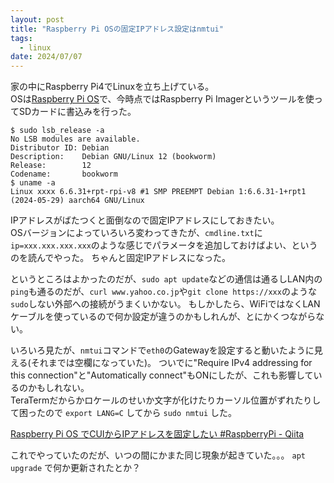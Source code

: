 ```yaml
---
layout: post
title: "Raspberry Pi OSの固定IPアドレス設定はnmtui"
tags:
  - linux
date: 2024/07/07
---
```


家の中にRaspberry Pi4でLinuxを立ち上げている。  
OSは[Raspberry Pi OS](https://www.raspberrypi.com/software/)で、今時点ではRaspberry Pi Imagerというツールを使ってSDカードに書込みを行った。

```text
$ sudo lsb_release -a
No LSB modules are available.
Distributor ID: Debian
Description:    Debian GNU/Linux 12 (bookworm)
Release:        12
Codename:       bookworm
$ uname -a
Linux xxxx 6.6.31+rpt-rpi-v8 #1 SMP PREEMPT Debian 1:6.6.31-1+rpt1 (2024-05-29) aarch64 GNU/Linux
```
IPアドレスがばたつくと面倒なので固定IPアドレスにしておきたい。  
OSバージョンによっていろいろ変わってきたが、`cmdline.txt`に`ip=xxx.xxx.xxx.xxx`のような感じでパラメータを追加しておけばよい、というのを読んでやった。
ちゃんと固定IPアドレスになった。

というところはよかったのだが、`sudo apt update`などの通信は通るしLAN内の`ping`も通るのだが、`curl www.yahoo.co.jp`や`git clone https://xxx`のような`sudo`しない外部への接続がうまくいかない。
もしかしたら、WiFiではなくLANケーブルを使っているので何か設定が違うのかもしれんが、とにかくつながらない。

いろいろ見たが、`nmtui`コマンドで`eth0`のGatewayを設定すると動いたように見える(それまでは空欄になっていた)。
ついでに"Require IPv4 addressing for this connection"と"Automatically connect"もONにしたが、これも影響しているのかもしれない。  
TeraTermだからかロケールのせいか文字が化けたりカーソル位置がずれたりして困ったので `export LANG=C` してから `sudo nmtui` した。

[Raspberry Pi OS でCUIからIPアドレスを固定したい #RaspberryPi - Qiita](https://qiita.com/crashRT/items/e0fdfd0d158054e47f55)

これでやっていたのだが、いつの間にかまた同じ現象が起きていた。。。
`apt upgrade` で何か更新されたとか？
